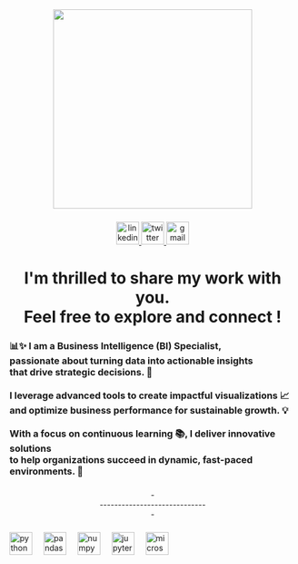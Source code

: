<div align="center">
  <img height="350" src="https://images.pexels.com/photos/6801648/pexels-photo-6801648.jpeg?auto=compress&cs=tinysrgb&w=600"  />
</div>

###

<div align="center">
  <a href="https://www.linkedin.com/in/mosab-kamal-aldin-mohammed-751752194/" target="_blank">
    <img src="https://img.shields.io/static/v1?message=LinkedIn&logo=linkedin&label=&color=0077B5&logoColor=white&labelColor=&style=for-the-badge" height="40" alt="linkedin logo"  />
  </a>
  <a href="https://x.com/Shawer01" target="_blank">
    <img src="https://img.shields.io/static/v1?message=Twitter&logo=twitter&label=&color=1DA1F2&logoColor=white&labelColor=&style=for-the-badge" height="40" alt="twitter logo"  />
  </a>
  <a href="https://mail.google.com/mail/?view=cm&fs=1&to=mosabkshawer@gmail.com&su=Your%20Subject&body=Your%20Message" target="_blank">
    <img src="https://img.shields.io/static/v1?message=Gmail&logo=gmail&label=&color=D14836&logoColor=white&labelColor=&style=for-the-badge" height="40" alt="gmail logo"  />
  </a>
</div>

###

<h1 align="center">I'm thrilled to share my work with you.<br>Feel free to explore and connect !</h1>

###

<h3 align="left">📊✨ I am a Business Intelligence (BI) Specialist,<br>passionate about turning data into actionable insights<br>that drive strategic decisions. 🚀<br><br>I leverage advanced tools to create impactful visualizations 📈<br>and optimize business performance for sustainable growth. 💡<br><br>With a focus on continuous learning 📚, I deliver innovative solutions<br>to help organizations succeed in dynamic, fast-paced environments. 🌟</h3>

###

<p align="center">-<br>-----------------------------<br>-</p>

###

<div align="left">
  <img src="https://cdn.jsdelivr.net/gh/devicons/devicon/icons/python/python-original.svg" height="40" alt="python logo"  />
  <img width="12" />
  <img src="https://cdn.jsdelivr.net/gh/devicons/devicon/icons/pandas/pandas-original.svg" height="40" alt="pandas logo"  />
  <img width="12" />
  <img src="https://cdn.jsdelivr.net/gh/devicons/devicon/icons/numpy/numpy-original.svg" height="40" alt="numpy logo"  />
  <img width="12" />
  <img src="https://cdn.jsdelivr.net/gh/devicons/devicon/icons/jupyter/jupyter-original.svg" height="40" alt="jupyter logo"  />
  <img width="12" />
  <img src="https://cdn.jsdelivr.net/gh/devicons/devicon/icons/microsoftsqlserver/microsoftsqlserver-plain.svg" height="40" alt="microsoftsqlserver logo"  />
</div>

###

